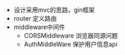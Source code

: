 ###
* 设计采用mvc的思路，gin框架
* router 定义路由
* middleware中间件
    * CORSMiddleware 浏览器同源问题
    * AuthMiddleWare 保护用户信息api